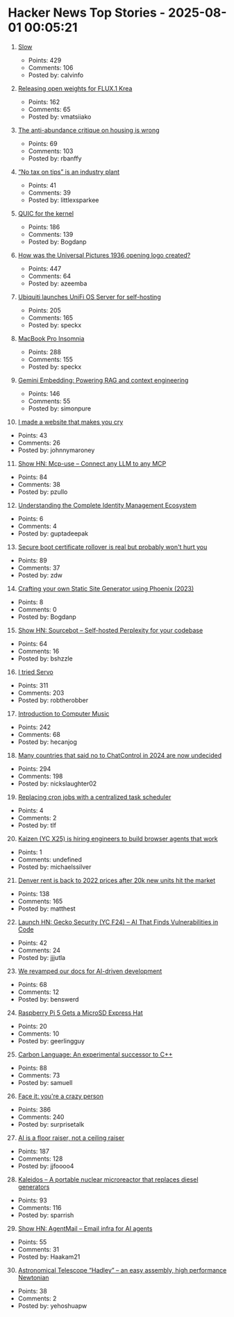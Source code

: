 # Hacker News Top Stories - 2025-08-01 00:05:21

1. [Slow](https://michaelnotebook.com/slow/index.html)
   - Points: 429
   - Comments: 106
   - Posted by: calvinfo

2. [Releasing open weights for FLUX.1 Krea](https://www.krea.ai/blog/flux-krea-open-source-release)
   - Points: 162
   - Comments: 65
   - Posted by: vmatsiiako

3. [The anti-abundance critique on housing is wrong](https://www.derekthompson.org/p/the-anti-abundance-critique-on-housing)
   - Points: 69
   - Comments: 103
   - Posted by: rbanffy

4. [“No tax on tips” is an industry plant](https://www.newyorker.com/magazine/2025/08/04/no-tax-on-tips-is-an-industry-plant)
   - Points: 41
   - Comments: 39
   - Posted by: littlexsparkee

5. [QUIC for the kernel](https://lwn.net/Articles/1029851/)
   - Points: 186
   - Comments: 139
   - Posted by: Bogdanp

6. [How was the Universal Pictures 1936 opening logo created?](https://movies.stackexchange.com/questions/128020/how-was-the-universal-pictures-1936-opening-logo-created)
   - Points: 447
   - Comments: 64
   - Posted by: azeemba

7. [Ubiquiti launches UniFi OS Server for self-hosting](https://lazyadmin.nl/home-network/unifi-os-server/)
   - Points: 205
   - Comments: 165
   - Posted by: speckx

8. [MacBook Pro Insomnia](https://manuel.bernhardt.io/posts/2025-07-24-macbook-pro-insomnia)
   - Points: 288
   - Comments: 155
   - Posted by: speckx

9. [Gemini Embedding: Powering RAG and context engineering](https://developers.googleblog.com/en/gemini-embedding-powering-rag-context-engineering/)
   - Points: 146
   - Comments: 55
   - Posted by: simonpure

10. [I made a website that makes you cry](https://www.cryonceaweek.com)
   - Points: 43
   - Comments: 26
   - Posted by: johnnymaroney

11. [Show HN: Mcp-use – Connect any LLM to any MCP](https://github.com/mcp-use/mcp-use)
   - Points: 84
   - Comments: 38
   - Posted by: pzullo

12. [Understanding the Complete Identity Management Ecosystem](https://guptadeepak.com/understanding-the-complete-identity-management-ecosystem/)
   - Points: 6
   - Comments: 4
   - Posted by: guptadeepak

13. [Secure boot certificate rollover is real but probably won't hurt you](https://mjg59.dreamwidth.org/72892.html)
   - Points: 89
   - Comments: 37
   - Posted by: zdw

14. [Crafting your own Static Site Generator using Phoenix (2023)](https://fly.io/phoenix-files/crafting-your-own-static-site-generator-using-phoenix/)
   - Points: 8
   - Comments: 0
   - Posted by: Bogdanp

15. [Show HN: Sourcebot – Self-hosted Perplexity for your codebase](https://github.com/sourcebot-dev/sourcebot/releases/tag/v4.6.0)
   - Points: 64
   - Comments: 16
   - Posted by: bshzzle

16. [I tried Servo](https://www.spacebar.news/servo-undercover-web-browser-engine/)
   - Points: 311
   - Comments: 203
   - Posted by: robtherobber

17. [Introduction to Computer Music](https://cmtext.com/)
   - Points: 242
   - Comments: 68
   - Posted by: hecanjog

18. [Many countries that said no to ChatControl in 2024 are now undecided](https://digitalcourage.social/@echo_pbreyer/114946559233051667)
   - Points: 294
   - Comments: 198
   - Posted by: nickslaughter02

19. [Replacing cron jobs with a centralized task scheduler](https://mayhul.com/posts/scheduled-tasks/)
   - Points: 4
   - Comments: 2
   - Posted by: tlf

20. [Kaizen (YC X25) is hiring engineers to build browser agents that work](https://www.kaizenautomation.com/jobs)
   - Points: 1
   - Comments: undefined
   - Posted by: michaelssilver

21. [Denver rent is back to 2022 prices after 20k new units hit the market](https://denverite.com/2025/07/25/denver-rent-prices-drop-q2/)
   - Points: 138
   - Comments: 165
   - Posted by: matthest

22. [Launch HN: Gecko Security (YC F24) – AI That Finds Vulnerabilities in Code](undefined)
   - Points: 42
   - Comments: 24
   - Posted by: jjjutla

23. [We revamped our docs for AI-driven development](https://docs.freestyle.sh/blog/docs-revamp)
   - Points: 68
   - Comments: 12
   - Posted by: benswerd

24. [Raspberry Pi 5 Gets a MicroSD Express Hat](https://www.cnx-software.com/2025/07/28/raspberry-pi-5-gets-a-microsd-express-hat/)
   - Points: 20
   - Comments: 10
   - Posted by: geerlingguy

25. [Carbon Language: An experimental successor to C++](https://docs.carbon-lang.dev/)
   - Points: 88
   - Comments: 73
   - Posted by: samuell

26. [Face it: you're a crazy person](https://www.experimental-history.com/p/face-it-youre-a-crazy-person)
   - Points: 386
   - Comments: 240
   - Posted by: surprisetalk

27. [AI is a floor raiser, not a ceiling raiser](https://elroy.bot/blog/2025/07/29/ai-is-a-floor-raiser-not-a-ceiling-raiser.html)
   - Points: 187
   - Comments: 128
   - Posted by: jjfoooo4

28. [Kaleidos – A portable nuclear microreactor that replaces diesel generators](https://radiantnuclear.com/)
   - Points: 93
   - Comments: 116
   - Posted by: sparrish

29. [Show HN: AgentMail – Email infra for AI agents](https://chat.agentmail.to/)
   - Points: 55
   - Comments: 31
   - Posted by: Haakam21

30. [Astronomical Telescope “Hadley” – an easy assembly, high performance Newtonian](https://www.printables.com/model/224383-astronomical-telescope-hadley-an-easy-assembly-hig)
   - Points: 38
   - Comments: 2
   - Posted by: yehoshuapw

